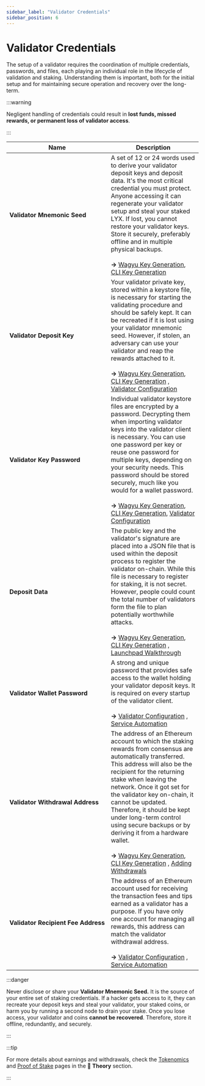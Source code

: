 ```yaml
---
sidebar_label: "Validator Credentials"
sidebar_position: 6
---
```


# Validator Credentials

The setup of a validator requires the coordination of multiple credentials, passwords, and files, each playing an individual role in the lifecycle of validation and staking. Understanding them is important, both for the initial setup and for maintaining secure operation and recovery over the long-term.

:::warning

Negligent handling of credentials could result in **lost funds, missed rewards, or permanent loss of validator access**.

:::

| Name                                               | Description                                                                                                                                                                                                                                                                                                                                                                                                                                                                                                                                                                                                                                        |
| -------------------------------------------------- | -------------------------------------------------------------------------------------------------------------------------------------------------------------------------------------------------------------------------------------------------------------------------------------------------------------------------------------------------------------------------------------------------------------------------------------------------------------------------------------------------------------------------------------------------------------------------------------------------------------------------------------------------- |
| <nobr> **Validator Mnemonic Seed** </nobr>         | A set of 12 or 24 words used to derive your validator deposit keys and deposit data. It's the most critical credential you must protect. Anyone accessing it can regenerate your validator setup and steal your staked LYX. If lost, you cannot restore your validator keys. Store it securely, preferably offline and in multiple physical backups. <br /><br /> **→** [Wagyu Key Generation](/docs/guides/validator-setup/wagyu-key-generation.md), [CLI Key Generation](/docs/guides/validator-setup/cli-key-generation.md)                                                                                                                     |
| <nobr> **Validator Deposit Key** </nobr>           | Your validator private key, stored within a keystore file, is necessary for starting the validating procedure and should be safely kept. It can be recreated if it is lost using your validator mnemonic seed. However, if stolen, an adversary can use your validator and reap the rewards attached to it. <br /><br /> **→** [Wagyu Key Generation](/docs/guides/validator-setup/wagyu-key-generation.md), [CLI Key Generation](/docs/guides/validator-setup/cli-key-generation.md) , [Validator Configuration](/docs/guides/client-setup/validator-configuration.md)                                                                            |
| <nobr> **Validator Key Password** </nobr>          | Individual validator keystore files are encrypted by a password. Decrypting them when importing validator keys into the validator client is necessary. You can use one password per key or reuse one password for multiple keys, depending on your security needs. This password should be stored securely, much like you would for a wallet password. <br /><br /> **→** [Wagyu Key Generation](/docs/guides/validator-setup/wagyu-key-generation.md), [CLI Key Generation](/docs/guides/validator-setup/cli-key-generation.md), [Validator Configuration](/docs/guides/client-setup/validator-configuration.md)                                  |
| <nobr> **Deposit Data** </nobr>                    | The public key and the validator's signature are placed into a JSON file that is used within the deposit process to register the validator on-chain. While this file is necessary to register for staking, it is not secret. However, people could count the total number of validators form the file to plan potentially worthwhile attacks. <br /><br /> **→** [Wagyu Key Generation](/docs/guides/validator-setup/wagyu-key-generation.md), [CLI Key Generation](/docs/guides/validator-setup/cli-key-generation.md) , [Launchpad Walkthrough](/docs/guides/validator-setup/launchpad-walkthrough.md)                                           |
| <nobr> **Validator Wallet Password** </nobr>       | A strong and unique password that provides safe access to the wallet holding your validator deposit keys. It is required on every startup of the validator client. <br /><br /> **→** [Validator Configuration](/docs/guides/client-setup/validator-configuration.md) , [Service Automation](/docs/guides/modifications/service-automation.md)                                                                                                                                                                                                                                                                                                     |
| <nobr> **Validator Withdrawal Address** </nobr>    | The address of an Ethereum account to which the staking rewards from consensus are automatically transferred. This address will also be the recipient for the returning stake when leaving the network. Once it got set for the validator key on-chain, it cannot be updated. Therefore, it should be kept under long-term control using secure backups or by deriving it from a hardware wallet. <br /><br /> **→** [Wagyu Key Generation](/docs/guides/validator-setup/wagyu-key-generation.md), [CLI Key Generation](/docs/guides/validator-setup/cli-key-generation.md) , [Adding Withdrawals](/docs/guides/withdrawals/adding-withdrawals.md) |
| <nobr> **Validator Recipient Fee Address** </nobr> | The address of an Ethereum account used for receiving the transaction fees and tips earned as a validator has a purpose. If you have only one account for managing all rewards, this address can match the validator withdrawal address. <br /><br /> **→** [Validator Configuration](/docs/guides/client-setup/validator-configuration.md) , [Service Automation](/docs/guides/modifications/service-automation.md)                                                                                                                                                                                                                               |

:::danger

Never disclose or share your **Validator Mnemonic Seed.** It is the source of your entire set of staking credentials. If a hacker gets access to it, they can recreate your deposit keys and steal your validator, your staked coins, or harm you by running a second node to drain your stake. Once you lose access, your validator and coins **cannot be recovered**. Therefore, store it offline, redundantly, and securely.

:::

:::tip

For more details about earnings and withdrawals, check the [Tokenomics](/docs/theory/blockchain-knowledge/tokenomics.md) and [Proof of Stake](/docs/theory/blockchain-knowledge/proof-of-stake.md) pages in the 🧠 **Theory** section.

:::
